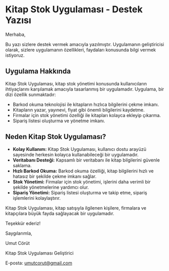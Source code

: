 # Kitap Stok Uygulaması - Destek Yazısı

Merhaba,

Bu yazı sizlere destek vermek amacıyla yazılmıştır. Uygulamanın geliştiricisi olarak, sizlere uygulamanın özellikleri, faydaları konusunda bilgi vermek istiyoruz.

## Uygulama Hakkında

Kitap Stok Uygulaması, kitap stok yönetimi konusunda kullanıcıların ihtiyaçlarını karşılamak amacıyla tasarlanmış bir uygulamadır. Uygulama, bir dizi özellik sunmaktadır:

- Barkod okuma teknolojisi ile kitapların hızlıca bilgilerini çekme imkanı.
- Kitapların yazar, yayınevi, fiyat gibi önemli bilgilerini kaydetme.
- Firmalar için stok yönetimi özelliği ile kitapları kolayca ekleyip çıkarma.
- Sipariş listesi oluşturma ve yönetme imkanı.

## Neden Kitap Stok Uygulaması?

- **Kolay Kullanım:** Kitap Stok Uygulaması, kullanıcı dostu arayüzü sayesinde herkesin kolayca kullanabileceği bir uygulamadır.
- **Veritabanı Desteği:** Kapsamlı bir veritabanı ile kitap bilgilerini güvenle saklama.
- **Hızlı Barkod Okuma:** Barkod okuma özelliği, kitap bilgilerini hızlı ve hatasız bir şekilde çekme imkanı sağlar.
- **Stok Yönetimi:** Firmalar için stok yönetimi, işlerini daha verimli bir şekilde yönetmelerine yardımcı olur.
- **Sipariş Yönetimi:** Sipariş listesi oluşturma ve takip etme, sipariş işlemlerini kolaylaştırır.


Kitap Stok Uygulaması, kitap satışıyla ilgilenen kişilere, firmalara ve kitapçılara büyük fayda sağlayacak bir uygulamadır.

Teşekkür ederiz!

Saygılarımla,

Umut Cörüt

Kitap Stok Uygulaması Geliştirici

E-posta: [umutcorut@gmail.com](mailto:umutcorut@gmail.com)
